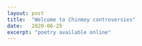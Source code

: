 ```yaml
---
layout: post
title:  "Welcome to Chinmoy controversies"
date:   2020-06-25
excerpt: "poetry available online"
---
```

